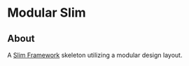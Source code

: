 # Modular Slim

## About

A [Slim Framework](https://www.slimframework.com/) skeleton utilizing a modular design layout.
